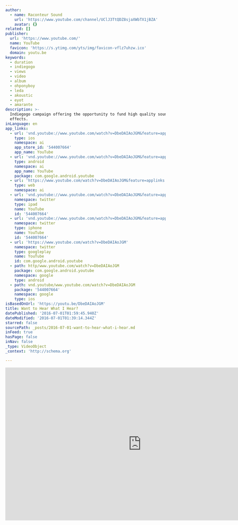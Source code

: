 ```yaml
---
author:
  - name: Raconteur Sound
    url: 'https://www.youtube.com/channel/UClJ3TtQDZ8sjaXWbTX1jBZA'
    avatar: {}
related: []
publisher:
  url: 'https://www.youtube.com/'
  name: YouTube
  favicon: 'https://s.ytimg.com/yts/img/favicon-vflz7uhzw.ico'
  domain: youtu.be
keywords:
  - duration
  - indiegogo
  - views
  - video
  - album
  - ohponyboy
  - leda
  - akoustic
  - eyot
  - amarante
description: >-
  Indiegogo campaign offering the opportunity to fund high quality sound
  effects.
inLanguage: en
app_links:
  - url: 'vnd.youtube://www.youtube.com/watch?v=DbeDAIAoJGM&feature=applinks'
    type: ios
    namespace: ai
    app_store_id: '544007664'
    app_name: YouTube
  - url: 'vnd.youtube://www.youtube.com/watch?v=DbeDAIAoJGM&feature=applinks'
    type: android
    namespace: ai
    app_name: YouTube
    package: com.google.android.youtube
  - url: 'https://www.youtube.com/watch?v=DbeDAIAoJGM&feature=applinks'
    type: web
    namespace: ai
  - url: 'vnd.youtube://www.youtube.com/watch?v=DbeDAIAoJGM&feature=applinks'
    namespace: twitter
    type: ipad
    name: YouTube
    id: '544007664'
  - url: 'vnd.youtube://www.youtube.com/watch?v=DbeDAIAoJGM&feature=applinks'
    namespace: twitter
    type: iphone
    name: YouTube
    id: '544007664'
  - url: 'https://www.youtube.com/watch?v=DbeDAIAoJGM'
    namespace: twitter
    type: googleplay
    name: YouTube
    id: com.google.android.youtube
  - path: http/www.youtube.com/watch?v=DbeDAIAoJGM
    package: com.google.android.youtube
    namespace: google
    type: android
  - path: vnd.youtube/www.youtube.com/watch?v=DbeDAIAoJGM
    package: '544007664'
    namespace: google
    type: ios
isBasedOnUrl: 'https://youtu.be/DbeDAIAoJGM'
title: Want to Hear What I Hear?
datePublished: '2016-07-01T01:59:45.940Z'
dateModified: '2016-07-01T01:39:14.344Z'
starred: false
sourcePath: _posts/2016-07-01-want-to-hear-what-i-hear.md
inFeed: true
hasPage: false
inNav: false
_type: VideoObject
_context: 'http://schema.org'

---
```

<iframe src="https://cdn.embedly.com/widgets/media.html?src=https%3A%2F%2Fwww.youtube.com%2Fembed%2FDbeDAIAoJGM%3Ffeature%3Doembed&amp;url=http%3A%2F%2Fwww.youtube.com%2Fwatch%3Fv%3DDbeDAIAoJGM&amp;image=https%3A%2F%2Fi.ytimg.com%2Fvi%2FDbeDAIAoJGM%2Fhqdefault.jpg&amp;key=b7d04c9b404c499eba89ee7072e1c4f7&amp;type=text%2Fhtml&amp;schema=youtube" width="854" height="480" scrolling="no" frameborder="0" allowfullscreen="" style=""></iframe>